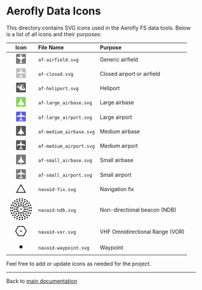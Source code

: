 # Aerofly Data Icons

This directory contains SVG icons used in the Aerofly FS data tools. Below is a list of all icons and their purposes:

| Icon | File Name | Purpose |
|:-----:|:----------|:--------|
| ![af-airfield](af-airfield.svg) | `af-airfield.svg` | Generic airfield |
| ![af-closed](af-closed.svg) | `af-closed.svg` | Closed airport or airfield |
| ![af-heliport](af-heliport.svg) | `af-heliport.svg` | Heliport |
| ![af-large_airbase](af-large_airbase.svg) | `af-large_airbase.svg` | Large airbase |
| ![af-large_airport](af-large_airport.svg) | `af-large_airport.svg` | Large airport |
| ![af-medium_airbase](af-medium_airbase.svg) | `af-medium_airbase.svg` | Medium airbase |
| ![af-medium_airport](af-medium_airport.svg) | `af-medium_airport.svg` | Medium airport |
| ![af-small_airbase](af-small_airbase.svg) | `af-small_airbase.svg` | Small airbase |
| ![af-small_airport](af-small_airport.svg) | `af-small_airport.svg` | Small airport |
| ![navaid-fix](navaid-fix.svg) | `navaid-fix.svg` | Navigation fix |
| ![navaid-ndb](navaid-ndb.svg) | `navaid-ndb.svg` | Non-directional beacon (NDB) |
| ![navaid-vor](navaid-vor.svg) | `navaid-vor.svg` | VHF Omnidirectional Range (VOR) |
| ![navaid-waypoint](navaid-waypoint.svg) | `navaid-waypoint.svg` | Waypoint |

Feel free to add or update icons as needed for the project.

---

Back to [main documentation](../README.md)
